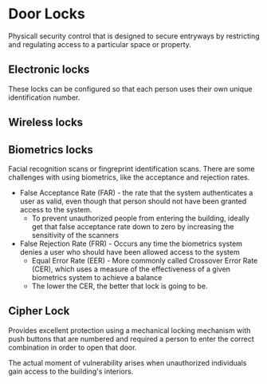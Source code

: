 # Door Locks
Physicall security control that is designed to secure entryways by restricting and regulating access to a particular space or property.

## Electronic locks
These locks can be configured so that each person uses their own unique identification number.

## Wireless locks

## Biometrics locks
Facial recognition scans or fingreprint identification scans.
There are some challenges with using biometrics, like the acceptance and rejection rates. 
- False Acceptance Rate (FAR) - the rate that the system authenticates a user as valid, even though that person should not have been granted access to the system.
  - To prevent unauthorized people from entering the building, ideally get that false acceptance rate down to zero by increasing the sensitivity of the scanners
- False Rejection Rate (FRR) - Occurs any time the biometrics system denies a user who should have been allowed access to the system
  - Equal Error Rate (EER) - More commonly called Crossover Error Rate (CER), which uses a measure of the effectiveness of a given biometrics system to achieve a balance
  - The lower the CER, the better that lock is going to be. 

## Cipher Lock
Provides excellent protection using a mechanical locking mechanism with push buttons that are numbered and required a person to enter the correct combination in order to open that door.

The actual moment of vulnerability arises when unauthorized individuals gain access to the building's interiors.
